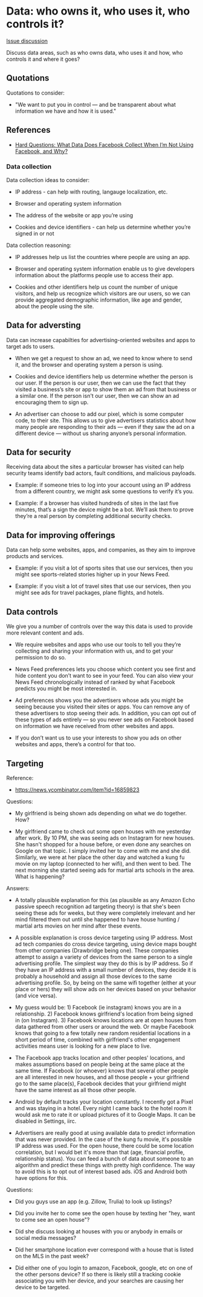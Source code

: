 # Data: who owns it, who uses it, who controls it?

[Issue discussion](https://github.com/joelparkerhenderson/social_network_plan/issues/6)

Discuss data areas, such as who owns data, who uses it and how, who controls it and where it goes?


## Quotations

Quotations to consider:

* "We want to put you in control — and be transparent about what information we have and how it is used."


## References

* [Hard Questions: What Data Does Facebook Collect When I’m Not Using Facebook, and Why?](https://newsroom.fb.com/news/2018/04/data-off-facebook/) 


### Data collection

Data collection ideas to consider:

* IP address - can help with routing, langauge localization, etc.

* Browser and operating system information

* The address of the website or app you’re using

* Cookies and device identifiers - can help us determine whether you’re signed in or not

Data collection reasoning:

* IP addresses help us list the countries where people are using an app.

* Browser and operating system information enable us to give developers information about the platforms people use to access their app. 

* Cookies and other identifiers help us count the number of unique visitors, and help us recognize which visitors are our users, so we can provide aggregated demographic information, like age and gender, about the people using the site.


## Data for adversting

Data can increase capabilties for advertising-oriented websites and apps to target ads to users.

* When we get a request to show an ad, we need to know where to send it, and the browser and operating system a person is using. 

* Cookies and device identifiers help us determine whether the person is our user. If the person is our user, then we can use the fact that they visited a business’s site or app to show them an ad from that business or a similar one. If the person isn't our user, then we can show an ad encouraging them to sign up.

* An advertiser can choose to add our pixel, which is some computer code, to their site. This allows us to give advertisers statistics about how many people are responding to their ads — even if they saw the ad on a different device — without us sharing anyone’s personal information.


## Data for security

Receiving data about the sites a particular browser has visited can help security teams identify bad actors, fault conditions, and malicious payloads.

* Example: if someone tries to log into your account using an IP address from a different country, we might ask some questions to verify it’s you. 

* Example: if a browser has visited hundreds of sites in the last five minutes, that’s a sign the device might be a bot. We’ll ask them to prove they’re a real person by completing additional security checks.


## Data for improving offerings

Data can help some websites, apps, and companies, as they aim to improve products and services.

* Example: if you visit a lot of sports sites that use our services, then you might see sports-related stories higher up in your News Feed. 

* Example: if you visit a lot of travel sites that use our services, then you might see ads for travel packages, plane flights, and hotels.


## Data controls

We give you a number of controls over the way this data is used to provide more relevant content and ads.

* We require websites and apps who use our tools to tell you they’re collecting and sharing your information with us, and to get your permission to do so.

* News Feed preferences lets you choose which content you see first and hide content you don’t want to see in your feed. You can also view your News Feed chronologically instead of ranked by what Facebook predicts you might be most interested in.

* Ad preferences shows you the advertisers whose ads you might be seeing because you visited their sites or apps. You can remove any of these advertisers to stop seeing their ads.
In addition, you can opt out of these types of ads entirely — so you never see ads on Facebook based on information we have received from other websites and apps.

* If you don’t want us to use your interests to show you ads on other websites and apps, there’s a control for that too.


## Targeting

Reference:

* https://news.ycombinator.com/item?id=16859823

Questions: 

* My girlfriend is being shown ads depending on what we do together. How? 

* My girlfriend came to check out some open houses with me yesterday after work. By 10 PM, she was seeing ads on Instagram for new houses. She hasn't shopped for a house before, or even done any searches on Google on that topic. I simply invited her to come with me and she did. Similarly, we were at her place the other day and watched a kung fu movie on my laptop (connected to her wifi), and then went to bed. The next morning she started seeing ads for martial arts schools in the area. What is happening?

Answers:

* A totally plausible explanation for this (as plausible as any Amazon Echo passive speech recognition ad targeting theory) is that she's been seeing these ads for weeks, but they were completely irrelevant and her mind filtered them out until she happened to have house hunting / martial arts movies on her mind after these events.

* A possible explanation is cross device targeting using IP address. Most ad tech companies do cross device targeting, using device maps bought from other companies (Drawbridge being one). These companies attempt to assign a variety of devices from the same person to a single advertising profile. The simplest way they do this is by IP address. So if they have an IP address with a small number of devices, they decide it is probably a household and assign all those devices to the same advertising profile. So, by being on the same wifi together (either at your place or hers) they will show ads on her devices based on your behavior (and vice versa).

* My guess would be: 1) Facebook (ie instagram) knows you are in a relationship. 2) Facebook knows girlfriend's location from being signed in (on Instagram). 3) Facebook knows locations are at open houses from data gathered from other users or around the web. Or maybe Facebook knows that going to a few totally new random residential locations in a short period of time, combined with girlfriend's other engagement activities means user is looking for a new place to live.

* The Facebook app tracks location and other peoples' locations, and makes assumptions based on people being at the same place at the same time. If Facebook (or whoever) knows that several other people are all interested in new houses, and all those people + your girlfriend go to the same place(s), Facebook decides that your girlfriend might have the same interest as all those other people.

* Android by default tracks your location constantly. I recently got a Pixel and was staying in a hotel. Every night I came back to the hotel room it would ask me to rate it or upload pictures of it to Google Maps. It can be disabled in Settings, iirc.

* Advertisers are really good at using available data to predict information that was never provided. In the case of the kung fu movie, it's possible IP address was used. For the open house, there could be some location correlation, but I would bet it's more than that (age, financial profile, relationship status). You can feed a bunch of data about someone to an algorithm and predict these things with pretty high confidence. The way to avoid this is to opt out of interest based ads. iOS and Android both have options for this.

Questions:

* Did you guys use an app (e.g. Zillow, Trulia) to look up listings?

* Did you invite her to come see the open house by texting her "hey, want to come see an open house"?

* Did she discuss looking at houses with you or anybody in emails or social media messages? 

* Did her smartphone location ever correspond with a house that is listed on the MLS in the past week?

* Did either one of you login to amazon, Facebook, google, etc on one of the other persons device? If so there is likely still a tracking cookie associating you with her device, and your searches are causing her device to be targeted.
